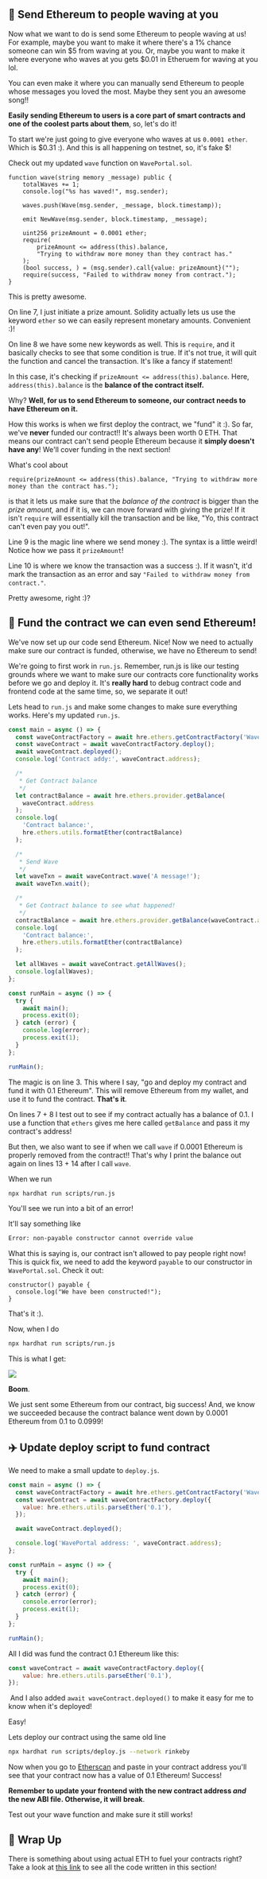 💸 Send Ethereum to people waving at you
----------------------------------------

Now what we want to do is send some Ethereum to people waving at us! For example, maybe you want to make it where there's a 1% chance someone can win $5 from waving at you. Or, maybe you want to make it where everyone who waves at you gets $0.01 in Etheruem for waving at you lol.

You can even make it where you can manually send Ethereum to people whose messages you loved the most. Maybe they sent you an awesome song!!

**Easily sending Ethereum to users is a core part of smart contracts and one of the coolest parts about them**, so, let's do it!

To start we're just going to give everyone who waves at us `0.0001 ether`. Which is $0.31 :). And this is all happening on testnet, so, it's fake $!

Check out my updated `wave` function on `WavePortal.sol`.

```solidity
function wave(string memory _message) public {
    totalWaves += 1;
    console.log("%s has waved!", msg.sender);

    waves.push(Wave(msg.sender, _message, block.timestamp));

    emit NewWave(msg.sender, block.timestamp, _message);

    uint256 prizeAmount = 0.0001 ether;
    require(
        prizeAmount <= address(this).balance,
        "Trying to withdraw more money than they contract has."
    );
    (bool success, ) = (msg.sender).call{value: prizeAmount}("");
    require(success, "Failed to withdraw money from contract.");
}
```

This is pretty awesome.

On line 7, I just initiate a prize amount. Solidity actually lets us use the keyword `ether` so we can easily represent monetary amounts. Convenient :)!

On line 8 we have some new keywords as well. This is `require`, and it basically checks to see that some condition is true. If it's not true, it will quit the function and cancel the transaction. It's like a fancy if statement!

In this case, it's checking if `prizeAmount <= address(this).balance`. Here, `address(this).balance` is the **balance of the contract itself.**

Why? **Well, for us to send Ethereum to someone, our contract needs to have Ethereum on it.**

How this works is when we first deploy the contract, we "fund" it :). So far, we've **never** funded our contract!! It's always been worth 0 ETH. That means our contract can't send people Ethereum because it **simply doesn't have any**! We'll cover funding in the next section!

What's cool about

```solidity
require(prizeAmount <= address(this).balance, "Trying to withdraw more money than the contract has.");
```

is that it lets us make sure that the *balance of the contract* is bigger than the *prize amount,* and if it is, we can move forward with giving the prize! If it isn't `require` will essentially kill the transaction and be like, "Yo, this contract can't even pay you out!". 

Line 9 is the magic line where we send money :). The syntax is a little weird! Notice how we pass it `prizeAmount`!

Line 10 is where we know the transaction was a success :). If it wasn't, it'd mark the transaction as an error and say `"Failed to withdraw money from contract."`.

Pretty awesome, right :)?

🏦 Fund the contract we can even send Ethereum!
-----------------------------------------------

We've now set up our code send Ethereum. Nice! Now we need to actually make sure our contract is funded, otherwise, we have no Ethereum to send!

We're going to first work in `run.js`. Remember, run.js is like our testing grounds where we want to make sure our contracts core functionality works before we go and deploy it. It's **really hard** to debug contract code and frontend code at the same time, so, we separate it out!

Lets head to `run.js` and make some changes to make sure everything works. Here's my updated `run.js`.

```javascript
const main = async () => {
  const waveContractFactory = await hre.ethers.getContractFactory('WavePortal');
  const waveContract = await waveContractFactory.deploy();
  await waveContract.deployed();
  console.log('Contract addy:', waveContract.address);

  /*
   * Get Contract balance
   */
  let contractBalance = await hre.ethers.provider.getBalance(
    waveContract.address
  );
  console.log(
    'Contract balance:',
    hre.ethers.utils.formatEther(contractBalance)
  );

  /*
   * Send Wave
   */
  let waveTxn = await waveContract.wave('A message!');
  await waveTxn.wait();

  /*
   * Get Contract balance to see what happened!
   */
  contractBalance = await hre.ethers.provider.getBalance(waveContract.addresss);
  console.log(
    'Contract balance:',
    hre.ethers.utils.formatEther(contractBalance)
  );

  let allWaves = await waveContract.getAllWaves();
  console.log(allWaves);
};

const runMain = async () => {
  try {
    await main();
    process.exit(0);
  } catch (error) {
    console.log(error);
    process.exit(1);
  }
};

runMain();
```

The magic is on line 3. This where I say, "go and deploy my contract and fund it with 0.1 Ethereum". This will remove Ethereum from my wallet, and use it to fund the contract. **That's it**.

On lines 7 + 8 I test out to see if my contract actually has a balance of 0.1. I use a function that `ethers` gives me here called `getBalance` and pass it my contract's address!

But then, we also want to see if when we call `wave` if 0.0001 Ethereum is properly removed from the contract!! That's why I print the balance out again on lines 13 + 14 after I call `wave`.

When we run 

```bash
npx hardhat run scripts/run.js
```

You'll see we run into a bit of an error!

It'll say something like

```bash
Error: non-payable constructor cannot override value
```

What this is saying is, our contract isn't allowed to pay people right now! This is quick fix, we need to add the keyword `payable` to our constructor in `WavePortal.sol`. Check it out:

```solidity
constructor() payable {
  console.log("We have been constructed!");
}
```

That's it :).

Now, when I do 

```bash
npx hardhat run scripts/run.js
```

This is what I get:

![](https://i.imgur.com/8jZHL6b.png)

**Boom**.

We just sent some Ethereum from our contract, big success! And, we know we succeeded because the contract balance went down by 0.0001 Ethereum from 0.1 to 0.0999!

✈️ Update deploy script to fund contract
----------------------------------------

We need to make a small update to `deploy.js`.

```javascript
const main = async () => {
  const waveContractFactory = await hre.ethers.getContractFactory('WavePortal');
  const waveContract = await waveContractFactory.deploy({
    value: hre.ethers.utils.parseEther('0.1'),
  });

  await waveContract.deployed();

  console.log('WavePortal address: ', waveContract.address);
};

const runMain = async () => {
  try {
    await main();
    process.exit(0);
  } catch (error) {
    console.error(error);
    process.exit(1);
  }
};

runMain();
```

All I did was fund the contract 0.1 Ethereum like this:

```javascript
const waveContract = await waveContractFactory.deploy({
    value: hre.ethers.utils.parseEther('0.1'),
});
```

 And I also added `await waveContract.deployed()` to make it easy for me to know when it's deployed!

Easy!

Lets deploy our contract using the same old line

```bash
npx hardhat run scripts/deploy.js --network rinkeby
```

Now when you go to [Etherscan](https://rinkeby.etherscan.io/) and paste in your contract address you'll see that your contract now has a value of 0.1 Ethereum! Success!

**Remember to update your frontend with the new contract address *and* the new ABI file. Otherwise, it will** **break**. 

Test out your wave function and make sure it still works!

🎁 Wrap Up
----------

There is something about using actual ETH to fuel your contracts right? Take a look at [this link](https://gist.github.com/adilanchian/236fe9f3a56b73751060800cae3a780d) to see all the code written in this section! 